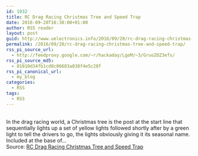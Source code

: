 ```yaml
---
id: 1932
title: RC Drag Racing Christmas Tree and Speed Trap
date: 2016-09-20T16:30:00+01:00
author: RSS reader
layout: post
guid: http://www.uelectronics.info/2016/09/20/rc-drag-racing-christmas-tree-and-speed-trap/
permalink: /2016/09/20/rc-drag-racing-christmas-tree-and-speed-trap/
rss_pi_source_url:
  - http://feedproxy.google.com/~r/hackaday/LgoM/~3/GruoZOZ3efs/
rss_pi_source_md5:
  - 81010d34fb1cd8c06683a038f4e5c28f
rss_pi_canonical_url:
  - my_blog
categories:
  - RSS
tags:
  - RSS
---
```

&#013;  
In the drag racing world, a Christmas tree is the post at the start line that sequentially lights up a set of yellow lights followed shortly after by a green light to tell the drivers to go, the lights obviously giving it its seasonal name. Included at the base of…&#013;  
Source: <a href="http://feedproxy.google.com/~r/hackaday/LgoM/~3/GruoZOZ3efs/" target="_blank">RC Drag Racing Christmas Tree and Speed Trap</a>